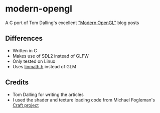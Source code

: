 # modern-opengl
A C port of Tom Dalling's excellent ["Modern OpenGL"](http://www.tomdalling.com/blog/modern-opengl/) blog posts

## Differences
- Written in C
- Makes use of SDL2 instead of GLFW
- Only tested on Linux
- Uses [linmath.h](https://github.com/datenwolf/linmath.h) instead of GLM

## Credits
- Tom Dalling for writing the articles
- I used the shader and texture loading code from Michael Fogleman's [Craft project](https://github.com/fogleman/Craft)
